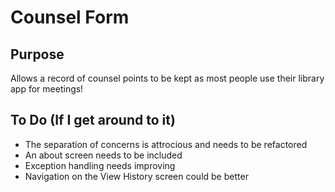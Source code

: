 Counsel Form
============

Purpose
-------
Allows a record of counsel points to be kept as most people use their library app for meetings!

To Do (If I get around to it)
-----------------------------
- The separation of concerns is attrocious and needs to be refactored
- An about screen needs to be included
- Exception handling needs improving
- Navigation on the View History screen could be better

